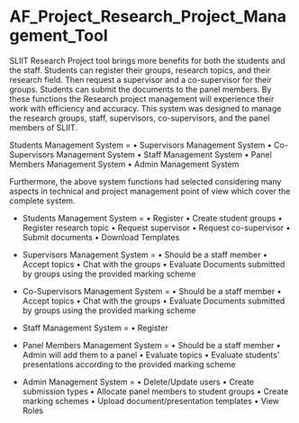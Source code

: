 # AF_Project_Research_Project_Management_Tool

SLIIT Research Project tool brings more benefits for both the students and the staff. Students can register their groups, research topics, and their research field. Then request a supervisor and a co-supervisor for their groups. Students can submit the documents to the panel members. By these functions the Research project management will experience their work with efficiency and accuracy.
This system was designed to manage the research groups, staff, supervisors, co-supervisors, and the panel members of SLIIT.
  
  Students Management System = 
    • Supervisors Management System
    • Co-Supervisors Management System
    • Staff Management System
    • Panel Members Management System
    • Admin Management System

Furthermore, the above system functions had selected considering many aspects in technical and project management point of view which cover the complete system.

* Students Management System =
    • Register
    • Create student groups
    • Register research topic
    • Request supervisor
    • Request co-supervisor
    • Submit documents
    • Download Templates

* Supervisors Management System =
    • Should be a staff member
    • Accept topics
    • Chat with the groups
    • Evaluate Documents submitted by groups using the provided marking scheme

* Co-Supervisors Management System =
    • Should be a staff member
    • Accept topics
    • Chat with the groups
    • Evaluate Documents submitted by groups using the provided marking scheme

* Staff Management System = 
    • Register
    
* Panel Members Management System = 
    • Should be a staff member
    • Admin will add them to a panel
    • Evaluate topics
    • Evaluate students’ presentations according to the provided marking scheme

* Admin Management System = 
    • Delete/Update users
    • Create submission types
    • Allocate panel members to student groups
    • Create marking schemes
    • Upload document/presentation templates
    • View Roles
    
    
